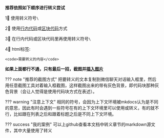 **推荐依照如下顺序进行转义尝试**

1⃣️ 使用转义符号`\`

2⃣️ 使用[行内代码](/syntax/code_inline/)或[区块代码](/syntax/code_block/)方式

3⃣️ 在行内代码或区块代码里再使用转义符号`\`

4⃣️ html标签:

	<code>需要转义的内容</code>

**如果上面都行不通，只有最后一招，截图并[插入图片](/syntax/image_inline/)**

??? note "推荐的截图方式"
	把要转义的文本复制到微信聊天对话输入框里，然后用任意截图工具对着输入框截图，这样截图出来的带有灰色背景，即代码块那种灰色背景（会让人觉得是使用代码块方式在表述）。

??? warning "注意上下文"
	相同的符号，会因为上下文环境被mkdocs认为是不同的意思，因此有时会遇到一些符号在有的上下文环境里可以使用或转义，有的就不行，比如跟在列表之后和跟着标题之后是不同上下文环境。

??? success "我的案例"
	可以上github查看本文档中转义章节的markdown源文件，其中大量使用了转义
